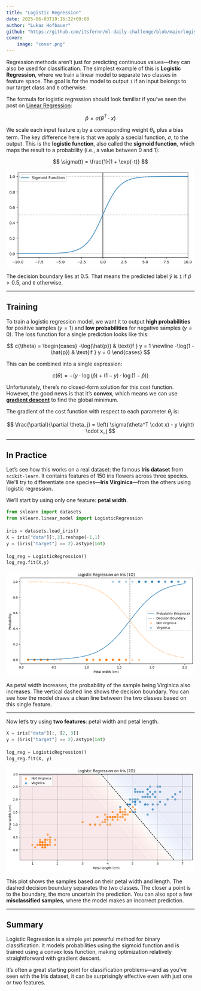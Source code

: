 ```yaml
---
title: "Logistic Regression"
date: 2025-06-03T19:16:22+09:00
author: "Lukas Hofbauer"
github: "https://github.com/itsfernn/ml-daily-challenge/blob/main/logistic-regression/logistic-regression.ipynb"
cover:
    image: "cover.png"
---
```


Regression methods aren’t just for predicting continuous values—they can also be used for classification. The simplest example of this is **Logistic Regression**, where we train a linear model to separate two classes in feature space. The goal is for the model to output `1` if an input belongs to our target class and `0` otherwise.

The formula for logistic regression should look familiar if you’ve seen the post on [Linear Regression](linear-regression):

$$
\hat{p} = \sigma(\theta^T \cdot x)
$$

We scale each input feature $x_i$ by a corresponding weight $\theta_i$, plus a bias term. The key difference here is that we apply a special function, $\sigma$, to the output. This is the **logistic function**, also called the **sigmoid function**, which maps the result to a probability (i.e., a value between 0 and 1):

$$
\sigma(t) = \frac{1}{1 + \exp(-t)}
$$

![png](output_1_0.png)


The decision boundary lies at $0.5$. That means the predicted label $\hat{y}$ is `1` if $\hat{p} > 0.5$, and `0` otherwise.

---

## Training

To train a logistic regression model, we want it to output **high probabilities** for positive samples ($y = 1$) and **low probabilities** for negative samples ($y = 0$). The loss function for a single prediction looks like this:

$$
c(\theta) =
\begin{cases}
    -\log(\hat{p}) & \text{if } y = 1 \newline
    -\log(1 - \hat{p}) & \text{if } y = 0
\end{cases}
$$

This can be combined into a single expression:

$$
c(\theta) = - \left( y \cdot \log(\hat{p}) + (1 - y) \cdot \log(1 - \hat{p}) \right)
$$

Unfortunately, there’s no closed-form solution for this cost function. However, the good news is that it’s **convex**, which means we can use [**gradient descent**](gradient-descent) to find the global minimum.

The gradient of the cost function with respect to each parameter $\theta_j$ is:

$$
\frac{\partial}{\partial \theta_j} = \left( \sigma(\theta^T \cdot x) - y \right) \cdot x_j
$$

---

## In Practice

Let’s see how this works on a real dataset: the famous **Iris dataset** from `scikit-learn`. It contains features of 150 iris flowers across three species. We'll try to differentiate one species—**Iris Virginica**—from the others using logistic regression.

We’ll start by using only one feature: **petal width**.


```python
from sklearn import datasets
from sklearn.linear_model import LogisticRegression

iris = datasets.load_iris()
X = iris["data"][:,3].reshape(-1,1)
y = (iris["target"] == 2).astype(int)

log_reg = LogisticRegression()
log_reg.fit(X,y)
```

    
![png](output_4_0.png)
    


As petal width increases, the probability of the sample being Virginica also increases. The vertical dashed line shows the decision boundary. You can see how the model draws a clean line between the two classes based on this single feature.

---

Now let’s try using **two features**: petal width and petal length.


```python
X = iris["data"][:, [2, 3]] 
y = (iris["target"] == 2).astype(int)

log_reg = LogisticRegression()
log_reg.fit(X, y)
```


![png](output_7_0.png)

This plot shows the samples based on their petal width and length. The dashed decision boundary separates the two classes. The closer a point is to the boundary, the more uncertain the prediction. You can also spot a few **misclassified samples**, where the model makes an incorrect prediction.

---

## Summary

Logistic Regression is a simple yet powerful method for binary classification. It models probabilities using the sigmoid function and is trained using a convex loss function, making optimization relatively straightforward with gradient descent.

It’s often a great starting point for classification problems—and as you've seen with the Iris dataset, it can be surprisingly effective even with just one or two features.
